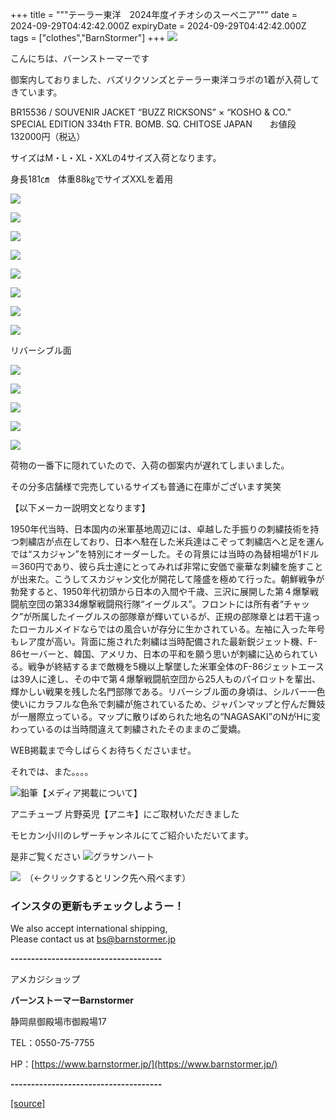 +++
title = """テーラー東洋　2024年度イチオシのスーベニア"""
date = 2024-09-29T04:42:42.000Z
expiryDate = 2024-09-29T04:42:42.000Z
tags = ["clothes","BarnStormer"]
+++
[![](https://stat.ameba.jp/user_images/20231023/16/barnstormer-go/b2/03/p/o0420015015354743273.png)](https://ameblo.jp/barnstormer-go/entry-12825670498.html)

こんにちは、バーンストーマーです

御案内しておりました、バズリクソンズとテーラー東洋コラボの1着が入荷してきています。

BR15536 / SOUVENIR JACKET “BUZZ RICKSONS” × “KOSHO & CO.” SPECIAL EDITION 334th FTR. BOMB. SQ. CHITOSE JAPAN　　お値段132000円（税込）

サイズはM・L・XL・XXLの4サイズ入荷となります。

身長181㎝　体重88㎏でサイズXXLを着用

[![](https://stat.ameba.jp/user_images/20240929/14/barnstormer-go/49/f3/j/o0466070015491996744.jpg)](https://stat.ameba.jp/user_images/20240929/14/barnstormer-go/49/f3/j/o0466070015491996744.jpg)

[![](https://stat.ameba.jp/user_images/20240929/14/barnstormer-go/38/79/j/o0466070015491996748.jpg)](https://stat.ameba.jp/user_images/20240929/14/barnstormer-go/38/79/j/o0466070015491996748.jpg)

[![](https://stat.ameba.jp/user_images/20240929/14/barnstormer-go/ec/7a/j/o0466070015491996754.jpg)](https://stat.ameba.jp/user_images/20240929/14/barnstormer-go/ec/7a/j/o0466070015491996754.jpg)

[![](https://stat.ameba.jp/user_images/20240929/14/barnstormer-go/92/8e/j/o1200140015491998435.jpg)](https://stat.ameba.jp/user_images/20240929/14/barnstormer-go/92/8e/j/o1200140015491998435.jpg)

[![](https://stat.ameba.jp/user_images/20240929/14/barnstormer-go/e9/a3/j/o1200140015491998438.jpg)](https://stat.ameba.jp/user_images/20240929/14/barnstormer-go/e9/a3/j/o1200140015491998438.jpg)

[![](https://stat.ameba.jp/user_images/20240929/14/barnstormer-go/bd/b7/j/o1200140015491998444.jpg)](https://stat.ameba.jp/user_images/20240929/14/barnstormer-go/bd/b7/j/o1200140015491998444.jpg)

[![](https://stat.ameba.jp/user_images/20240929/14/barnstormer-go/69/f3/j/o1200140015491998448.jpg)](https://stat.ameba.jp/user_images/20240929/14/barnstormer-go/69/f3/j/o1200140015491998448.jpg)

[![](https://stat.ameba.jp/user_images/20240929/14/barnstormer-go/77/a8/j/o1200140015491998452.jpg)](https://stat.ameba.jp/user_images/20240929/14/barnstormer-go/77/a8/j/o1200140015491998452.jpg)

リバーシブル面

[![](https://stat.ameba.jp/user_images/20240929/14/barnstormer-go/4f/d6/j/o1200140015491998426.jpg)](https://stat.ameba.jp/user_images/20240929/14/barnstormer-go/4f/d6/j/o1200140015491998426.jpg)

[![](https://stat.ameba.jp/user_images/20240929/14/barnstormer-go/99/59/j/o1200140015491998431.jpg)](https://stat.ameba.jp/user_images/20240929/14/barnstormer-go/99/59/j/o1200140015491998431.jpg)

[![](https://stat.ameba.jp/user_images/20240929/14/barnstormer-go/d5/cb/j/o1200140015491998456.jpg)](https://stat.ameba.jp/user_images/20240929/14/barnstormer-go/d5/cb/j/o1200140015491998456.jpg)

[![](https://stat.ameba.jp/user_images/20240929/14/barnstormer-go/c0/0f/j/o1200140015491998461.jpg)](https://stat.ameba.jp/user_images/20240929/14/barnstormer-go/c0/0f/j/o1200140015491998461.jpg)

[![](https://stat.ameba.jp/user_images/20240929/14/barnstormer-go/bc/93/j/o1200140015491998464.jpg)](https://stat.ameba.jp/user_images/20240929/14/barnstormer-go/bc/93/j/o1200140015491998464.jpg)

荷物の一番下に隠れていたので、入荷の御案内が遅れてしまいました。

その分多店舗様で完売しているサイズも普通に在庫がございます笑笑

【以下メーカー説明文となります】

1950年代当時、日本国内の米軍基地周辺には、卓越した手振りの刺繍技術を持つ刺繍店が点在しており、日本へ駐在した米兵達はこぞって刺繍店へと足を運んでは“スカジャン”を特別にオーダーした。その背景には当時の為替相場が1ドル＝360円であり、彼ら兵士達にとってみれば非常に安価で豪華な刺繍を施すことが出来た。こうしてスカジャン文化が開花して隆盛を極めて行った。朝鮮戦争が勃発すると、1950年代初頭から日本の入間や千歳、三沢に展開した第４爆撃戦闘航空団の第334爆撃戦闘飛行隊“イーグルス”。フロントには所有者“チャック”が所属したイーグルスの部隊章が輝いているが、正規の部隊章とは若干違ったローカルメイドならではの風合いが存分に生かされている。左袖に入った年号もレア度が高い。背面に施された刺繍は当時配備された最新鋭ジェット機、F-86セーバーと、韓国、アメリカ、日本の平和を願う思いが刺繍に込められている。戦争が終結するまで敵機を5機以上撃墜した米軍全体のF-86ジェットエースは39人に達し、その中で第４爆撃戦闘航空団から25人ものパイロットを輩出、輝かしい戦果を残した名門部隊である。リバーシブル面の身頃は、シルバー一色使いにカラフルな色糸で刺繍が施されているため、ジャパンマップと佇んだ舞妓が一層際立っている。マップに散りばめられた地名の“NAGASAKI”のNがHに変わっているのは当時間違えて刺繍されたそのままのご愛嬌。

WEB掲載まで今しばらくお待ちくださいませ。

それでは、また。。。。

![鉛筆](https://stat100.ameba.jp/blog/ucs/img/char/char3/519.png)【メディア掲載について】

アニチューブ 片野英児【アニキ】にご取材いただきました

モヒカン小川のレザーチャンネルにてご紹介いただいてます。

是非ご覧ください ![グラサンハート](https://stat100.ameba.jp/blog/ucs/img/char/char3/148.png)

[![](https://stat.ameba.jp/user_images/20230412/16/barnstormer-go/6a/23/p/o0108010815269242493.png)](https://www.instagram.com/barnstormer_daily/)　（←クリックするとリンク先へ飛べます）

### インスタの更新もチェックしようー！

We also accept international shipping,  
Please contact us at bs@barnstormer.jp

**\-------------------------------------**

アメカジショップ

**バーンストーマーBarnstormer**

静岡県御殿場市御殿場17

TEL：0550-75-7755

HP：[https://www.barnstormer.jp/](https://www.barnstormer.jp/)

**\-------------------------------------**

[[source]](https://ameblo.jp/barnstormer-go/entry-12869344007.html)

